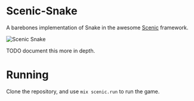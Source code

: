 # Scenic-Snake

A barebones implementation of Snake in the awesome [Scenic](https://github.com/boydm/scenic) framework.

![Scenic Snake](https://raw.githubusercontent.com/gVirtu/scenic-snake/gh-pages/scenic-snake.png)

TODO document this more in depth.

# Running

Clone the repository, and use `mix scenic.run` to run the game.
